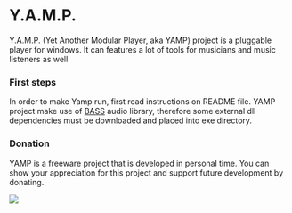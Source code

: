 <div data-type="ad" data-publisher="fstarred.github.io" data-format="728x90" data-zone="ros" data-tags="music%2caudio%2clogging"></div> 

# Y.A.M.P.
Y.A.M.P. (Yet Another Modular Player, aka YAMP) project is a pluggable player for windows. It can features a lot of tools for musicians and music listeners as well

### First steps
In order to make Yamp run, first read instructions on README file. YAMP project make use of [BASS](http://www.un4seen.com/bass.html) audio library, therefore some external dll dependencies must be downloaded and placed into exe directory.

### Donation
YAMP is a freeware project that is developed in personal time. You can show your appreciation for this project and support future development by donating.

[![](https://camo.githubusercontent.com/f896f7d176663a1559376bb56aac4bdbbbe85ed1/68747470733a2f2f7777772e70617970616c6f626a656374732e636f6d2f656e5f55532f692f62746e2f62746e5f646f6e61746543435f4c472e676966)](https://www.paypal.me/FabrizioStellato/5)
